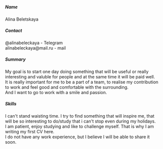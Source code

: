 ##### Name #####

Alina Beletskaya

##### Contact #####

\@alinabeleckaya \- Telegram <br>
alinabeleckaya@mail\.ru \- mail

##### Summary #####

My goal is to start one day doing something that will be useful or really interesting and valuble for people and at the same time it will be paid well\. <br>
It is really important for me to be a part of a team, to realise my contribution to work and feel good and comfortable with the surrounding\. <br>
And I want to go to work with a smile and passion\.

##### Skills #####

I can't stand waisting time\. I try to find something that will inspire me, that will be so interesting to do/study that i can't stop even during my holidays\.<br>
I am patient, enjoy studying and like to challenge myself\. That is why I am writing my first CV here\. <br>
I do not have any work experience, but I believe I will be able to share it soon.


